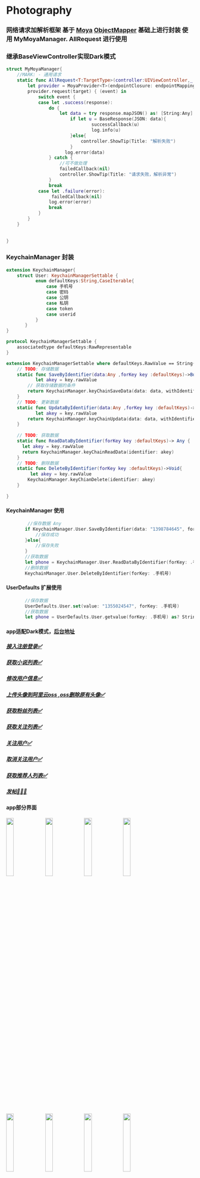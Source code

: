 # Photography

### 网络请求加解析框架 基于 [Moya](https://github.com/Moya/Moya) [ObjectMapper](https://github.com/tristanhimmelman/ObjectMapper) 基础上进行封装 使用  MyMoyaManager.  AllRequest 进行使用
### 继承BaseViewController实现Dark模式

```swift
struct MyMoyaManager{
    //MARK: - 通用请求
    static func AllRequest<T:TargetType>(controller:UIViewController,_ target:T,success successCallback: @escaping (BaseResponse) -> Void,failed failedCallback: @escaping (BaseResponse?) -> Void ) {
        let provider = MoyaProvider<T>(endpointClosure: endpointMapping ,requestClosure: requestClosure, manager:moyaManager(), plugins:[RequestAlertPlugin(viewController: controller)])
        provider.request(target) { (event) in
            switch event {
            case let .success(response):
                do {
                    let data = try response.mapJSON() as! [String:Any]
                        if let u = BaseResponse(JSON: data){
                                successCallback(u)
                                log.info(u)
                        }else{
                            controller.ShowTip(Title: "解析失败")
                        }
                      log.error(data)
                } catch {
                    //可不做处理
                    failedCallback(nil)
                    controller.ShowTip(Title: "请求失败，解析异常")
                }
                break
            case let .failure(error):
                 failedCallback(nil)
                log.error(error)
                break
            }
        }
    }
  
    
}
```
### KeychainManager 封装

```swift
extension KeychainManager{
    struct User: KeychainManagerSettable {
           enum defaultKeys:String,CaseIterable{
               case 手机号
               case 密码
               case 公钥
               case 私钥
               case token
               case userid
           }
       }
}

protocol KeychainManagerSettable {
    associatedtype defaultKeys:RawRepresentable
}

extension KeychainManagerSettable where defaultKeys.RawValue == String{
    // TODO: 存储数据
    static func SaveByIdentifier(data:Any ,forKey key :defaultKeys)->Bool {
           let akey = key.rawValue
        // 获取存储数据的条件
        return KeychainManager.keyChainSaveData(data: data, withIdentifier: akey)
    }
    // TODO: 更新数据
    static func UpdataByIdentifier(data:Any ,forKey key :defaultKeys)->Bool {
           let akey = key.rawValue
        return KeychainManager.keyChainUpdata(data: data, withIdentifier: akey)
    }
    
    // TODO: 获取数据
    static func ReadDataByIdentifier(forKey key :defaultKeys)-> Any {
      let akey = key.rawValue
      return KeychainManager.keyChainReadData(identifier: akey)
    }
    // TODO: 删除数据
    static func DeleteByIdentifier(forKey key :defaultKeys)->Void{
         let akey = key.rawValue
        KeychainManager.keyChianDelete(identifier: akey)
    }
    
}

```
#### KeychainManager 使用
```swift
        //保存数据 Any
       if KeychainManager.User.SaveByIdentifier(data: "1398784645", forKey: .手机号) {
           //保存成功
       }else{
           //保存失败
       }
       //获取数据
       let phone = KeychainManager.User.ReadDataByIdentifier(forKey: .手机号) as? String
       //删除数据
       KeychainManager.User.DeleteByIdentifier(forKey: .手机号)
```
#### UserDefaults 扩展使用
```swift
       //保存数据
       UserDefaults.User.set(value: "1355024547", forKey: .手机号)
       //获取数据
       let phone = UserDefaults.User.getvalue(forKey: .手机号) as? String
```

#### app适配Dark模式，[后台地址](https://github.com/wangbolocojoy/KotlinSpringBootBack)
#####  [接入注册登录✅](https://github.com/wangbolocojoy/swiftTemplate/blob/master/swiftTemplate/swiftTemplate/http/NetworkService.swift)

##### [获取小说列表✅](https://github.com/wangbolocojoy/swiftTemplate/blob/master/swiftTemplate/swiftTemplate/http/NetworkService.swift)

##### [修改用户信息✅](https://github.com/wangbolocojoy/swiftTemplate/blob/master/swiftTemplate/swiftTemplate/http/NetworkService.swift)

##### [上传头像到阿里云oss ,oss删除原有头像✅](https://github.com/wangbolocojoy/swiftTemplate/blob/master/swiftTemplate/swiftTemplate/http/NetworkService.swift)

##### [获取粉丝列表✅](https://github.com/wangbolocojoy/swiftTemplate/blob/master/swiftTemplate/swiftTemplate/http/NetworkService.swift)

##### [获取关注列表✅](https://github.com/wangbolocojoy/swiftTemplate/blob/master/swiftTemplate/swiftTemplate/http/NetworkService.swift)

##### [关注用户✅](https://github.com/wangbolocojoy/swiftTemplate/blob/master/swiftTemplate/swiftTemplate/http/NetworkService.swift)

##### [取消关注用户✅](https://github.com/wangbolocojoy/swiftTemplate/blob/master/swiftTemplate/swiftTemplate/http/NetworkService.swift)

##### [获取推荐人列表✅](https://github.com/wangbolocojoy/swiftTemplate/blob/master/swiftTemplate/swiftTemplate/http/NetworkService.swift)

##### [发帖👨🏻‍💻](https://github.com/wangbolocojoy/swiftTemplate/blob/master/swiftTemplate/swiftTemplate/http/NetworkService.swift)

####   app部分界面

<img src="https://myiosandroidkotlinapplication.oss-cn-chengdu.aliyuncs.com/github/IMG_2557.PNG?x-oss-process=style/yasuo90" width="20%" height="20%" /> <img src="https://myiosandroidkotlinapplication.oss-cn-chengdu.aliyuncs.com/github/IMG_2558.PNG?x-oss-process=style/yasuo90" width="20%" height="20%" /> <img src="https://myiosandroidkotlinapplication.oss-cn-chengdu.aliyuncs.com/github/IMG_2559.PNG?x-oss-process=style/yasuo90" width="20%" height="20%" /> <img src="https://myiosandroidkotlinapplication.oss-cn-chengdu.aliyuncs.com/github/IMG_2560.PNG?x-oss-process=style/yasuo90" width="20%" height="20%" />


<img src="https://myiosandroidkotlinapplication.oss-cn-chengdu.aliyuncs.com/github/IMG_2562.PNG?x-oss-process=style/yasuo90" width="20%" height="20%" /> <img src="https://myiosandroidkotlinapplication.oss-cn-chengdu.aliyuncs.com/github/IMG_2563.PNG?x-oss-process=style/yasuo90" width="20%" height="20%" /> <img src="https://myiosandroidkotlinapplication.oss-cn-chengdu.aliyuncs.com/github/IMG_2566.PNG?x-oss-process=style/yasuo90" width="20%" height="20%" /> <img src="https://myiosandroidkotlinapplication.oss-cn-chengdu.aliyuncs.com/github/IMG_2567.PNG?x-oss-process=style/yasuo90" width="20%" height="20%" />




    
